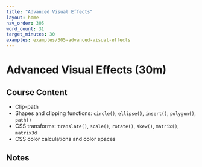```yaml
---
title: "Advanced Visual Effects"
layout: home
nav_order: 305
word_count: 31
target_minutes: 30
examples: examples/305-advanced-visual-effects
---
```

# Advanced Visual Effects (30m)

## Course Content

- Clip-path
- Shapes and clipping functions: `circle()`, `ellipse()`, `insert()`, `polygon()`, `path()`
- CSS transforms: `translate()`, `scale()`, `rotate()`, `skew()`, `matrix()`, `matrix3d`
- CSS color calculations and color spaces

## Notes













